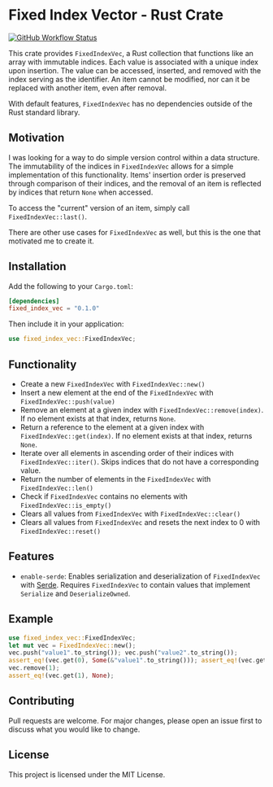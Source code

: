 # Fixed Index Vector - Rust Crate

[![GitHub Workflow Status](https://github.com/calteran/fixed-index-vec/actions/workflows/build.yml/badge.svg?branch=main)](https://github.com/calteran/fixed-index-vec/)

This crate provides `FixedIndexVec`, a Rust collection that functions like an array with immutable indices.
Each value is associated with a unique index upon insertion.
The value can be accessed, inserted, and removed with the index serving as the identifier.
An item cannot be modified, nor can it be replaced with another item, even after removal.

With default features, `FixedIndexVec` has no dependencies outside of the Rust standard library.

## Motivation

I was looking for a way to do simple version control within a data structure. 
The immutability of the indices in `FixedIndexVec` allows for a simple implementation of this functionality.
Items' insertion order is preserved through comparison of their indices, and the removal of an item is reflected
by indices that return `None` when accessed.

To access the "current" version of an item, simply call `FixedIndexVec::last()`.

There are other use cases for `FixedIndexVec` as well, but this is the one that motivated me to create it.

## Installation

Add the following to your `Cargo.toml`:

```toml
[dependencies]
fixed_index_vec = "0.1.0"
```

Then include it in your application:

```rust
use fixed_index_vec::FixedIndexVec;
```

## Functionality

- Create a new `FixedIndexVec` with `FixedIndexVec::new()`
- Insert a new element at the end of the `FixedIndexVec` with `FixedIndexVec::push(value)`
- Remove an element at a given index with `FixedIndexVec::remove(index)`. If no element exists at that index, returns `None`.
- Return a reference to the element at a given index with `FixedIndexVec::get(index)`. If no element exists at that index, returns `None`.
- Iterate over all elements in ascending order of their indices with `FixedIndexVec::iter()`. Skips indices that do not have a corresponding value.
- Return the number of elements in the `FixedIndexVec` with `FixedIndexVec::len()`
- Check if `FixedIndexVec` contains no elements with `FixedIndexVec::is_empty()`
- Clears all values from `FixedIndexVec` with `FixedIndexVec::clear()`
- Clears all values from `FixedIndexVec` and resets the next index to 0 with `FixedIndexVec::reset()`

## Features

- `enable-serde`: Enables serialization and deserialization of `FixedIndexVec` with [Serde](https://serde.rs/). Requires `FixedIndexVec` to contain values that implement `Serialize` and `DeserializeOwned`.

## Example

```rust
use fixed_index_vec::FixedIndexVec;
let mut vec = FixedIndexVec::new();
vec.push("value1".to_string()); vec.push("value2".to_string());
assert_eq!(vec.get(0), Some(&"value1".to_string())); assert_eq!(vec.get(1), Some(&"value2".to_string()));
vec.remove(1);
assert_eq!(vec.get(1), None);
```

## Contributing

Pull requests are welcome. For major changes, please open an issue first to discuss what you would like to change.

## License

This project is licensed under the MIT License.

